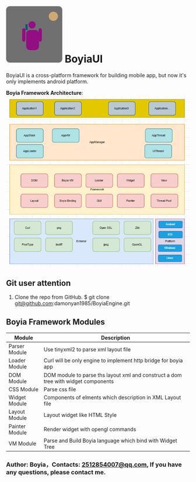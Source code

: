 # ![Logo](https://github.com/damonyan1985/BoyiaEngine/blob/dev/BoyiaApp/android/app/src/main/res/drawable/ic_launcher.png?raw=true) BoyiaUI

BoyiaUI is a cross-platform framework for building mobile app, but now it's only implements
android platform.

**Boyia Framework Architecture**:
![Architecture](https://github.com/damonyan1985/BoyiaEngine/blob/dev/Docs/Architecture.png?raw=true)

## Git user attention

1. Clone the repo from GitHub.
$ git clone git@github.com:damonyan1985/BoyiaEngine.git

## Boyia Framework Modules

|Module|Description|
| ----|------|
| Parser Module | Use tinyxml2 to parse xml layout file|
| Loader Module | Curl will be only engine to implement http bridge for boyia app  |
| DOM Module | DOM module to parse ths layout xml and construct a dom tree with widget components |
| CSS Module | Parse css file |
| Widget Module | Components of elments which description in XML Layout file |
| Layout Module | Layout widget like HTML Style |
| Painter Module | Render widget with opengl commands |
| VM Module | Parse and Build Boyia language which bind with Widget Tree |


### Author: Boyia，Contacts: 2512854007@qq.com, If you have any questions, please contact me.
